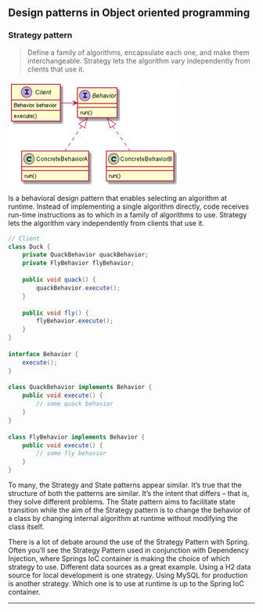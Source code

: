 ## Design patterns in Object oriented programming

### Strategy pattern
> Define a family of algorithms, encapsulate each one, and make them interchangeable. Strategy lets the algorithm vary independently from clients that use it.

![strategy](https://github.com/rromank/interview-questions/blob/master/diagrams/stategy.png?raw=true)

Is a behavioral design pattern that enables selecting an algorithm at runtime. Instead of implementing a single algorithm directly, code receives run-time instructions as to which in a family of algorithms to use.
Strategy lets the algorithm vary independently from clients that use it.

```java
// Client
class Duck {
    private QuackBehavior quackBehavior;
    private FlyBehavior flyBehavior;

    public void quack() {
        quackBehavior.execute();
    }

    public void fly() {
        flyBehavior.execute();
    }
}

interface Behavior {
    execute();
}

class QuackBehavior implements Behavior {
    public void execute() {
        // some quack behavior
    }
}

class FlyBehavior implements Behavior {
    public void execute() {
        // some fly behavior
    }
}
```

To many, the Strategy and State patterns appear similar. It’s true that the structure of both the patterns are similar. It’s the intent that differs – that is, they solve different problems. The State pattern aims to facilitate state transition while the aim of the Strategy pattern is to change the behavior of a class by changing internal algorithm at runtime without modifying the class itself.

There is a lot of debate around the use of the Strategy Pattern with Spring. Often you’ll see the Strategy Pattern used in conjunction with Dependency Injection, where Springs IoC container is making the choice of which strategy to use. Different data sources as a great example. Using a H2 data source for local development is one strategy. Using MySQL for production is another strategy. Which one is to use at runtime is up to the Spring IoC container.

---
